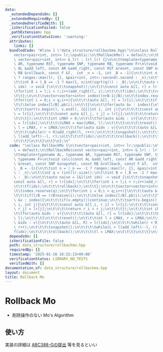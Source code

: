 ```yaml
---
data:
  _extendedDependsOn: []
  _extendedRequiredBy: []
  _extendedVerifiedWith: []
  _isVerificationFailed: false
  _pathExtension: hpp
  _verificationStatusIcon: ':warning:'
  attributes:
    links: []
  bundledCode: "#line 1 \"data_structure/rollbackmo.hpp\"\n\nclass RollbackMo {\n\t\
    vector<pair<int, int>> lr;\npublic:\n\tRollbackMo() = default;\n\tRollbackMo(const\
    \ vector<pair<int, int>> &_lr) : lr(_lr) {}\n\n\ttemplate<typename AL, typename\
    \ AR, typename RST, typename SNP, typename RB, typename F>\n\tvoid calc(const\
    \ AL &add_left, const AR &add_right, const RST &reset, const SNP &snapshot, const\
    \ RB &rollback, const F &f,  int _n = -1, int _B = -1){\n\t\tint n = (_n == -1\
    \ ? ranges::max(lr, {}, &pair<int, int>::second).second : _n);\n\t\tint q = (int)lr.size();\n\
    \t\tint B = (_B == -1 ? max(1, n/int(sqrt(q))) : _B);\n\n\t\tauto naive = [&](int\
    \ idx) -> void {\n\t\t\tsnapshot();\n\t\t\tconst auto &[l, r] = lr[idx];\n\t\t\
    \tfor(int i = l;i < r;i++)add_right(l, i);\n\t\t\tf(idx);\n\t\t\trollback();\n\
    \t\t};\n\n\t\tvector<vector<int>> index((n+B-1)/B);\n\t\tindex.reserve(q);\n\t\
    \tfor(int i = 0;i < q;i++){\n\t\t\tauto &[l, r] = lr[i];\n\t\t\tif(l/B == r/B)naive(i);\n\
    \t\t\telse index[l/B].pb(i);\n\t\t}\n\n\t\tfor(auto &v : index){\n\t\t\tif(v.empty())continue;\n\
    \t\t\tsort(v.begin(), v.end(), [&](int i, int j){\n\t\t\t\tconst auto &[l_i, r_i]\
    \ = lr[i];\n\t\t\t\tconst auto &[l_j, r_j] = lr[j];\n\t\t\t\treturn r_i < r_j;\n\
    \t\t\t});\n\t\t\tint LMAX = 0;\n\t\t\tfor(auto &idx : v){\n\t\t\t\tauto &[l, r]\
    \ = lr[idx];\n\t\t\t\tLMAX = max(LMAX, l);\n\t\t\t}\n\t\t\treset();\n\t\t\tint\
    \ l = LMAX, r = LMAX;\n\t\t\tfor(auto &idx : v){\n\t\t\t\tauto &[L, R] = lr[idx];\n\
    \t\t\t\twhile(r < R)add_right(l, r++);\n\t\t\t\tsnapshot();\n\t\t\t\twhile(L <\
    \ l)add_left(--l, r);\n\t\t\t\tf(idx);\n\t\t\t\trollback();\n\t\t\t\tl = LMAX;\n\
    \t\t\t}\n\t\t}\n\t}\n};\n"
  code: "\nclass RollbackMo {\n\tvector<pair<int, int>> lr;\npublic:\n\tRollbackMo()\
    \ = default;\n\tRollbackMo(const vector<pair<int, int>> &_lr) : lr(_lr) {}\n\n\
    \ttemplate<typename AL, typename AR, typename RST, typename SNP, typename RB,\
    \ typename F>\n\tvoid calc(const AL &add_left, const AR &add_right, const RST\
    \ &reset, const SNP &snapshot, const RB &rollback, const F &f,  int _n = -1, int\
    \ _B = -1){\n\t\tint n = (_n == -1 ? ranges::max(lr, {}, &pair<int, int>::second).second\
    \ : _n);\n\t\tint q = (int)lr.size();\n\t\tint B = (_B == -1 ? max(1, n/int(sqrt(q)))\
    \ : _B);\n\n\t\tauto naive = [&](int idx) -> void {\n\t\t\tsnapshot();\n\t\t\t\
    const auto &[l, r] = lr[idx];\n\t\t\tfor(int i = l;i < r;i++)add_right(l, i);\n\
    \t\t\tf(idx);\n\t\t\trollback();\n\t\t};\n\n\t\tvector<vector<int>> index((n+B-1)/B);\n\
    \t\tindex.reserve(q);\n\t\tfor(int i = 0;i < q;i++){\n\t\t\tauto &[l, r] = lr[i];\n\
    \t\t\tif(l/B == r/B)naive(i);\n\t\t\telse index[l/B].pb(i);\n\t\t}\n\n\t\tfor(auto\
    \ &v : index){\n\t\t\tif(v.empty())continue;\n\t\t\tsort(v.begin(), v.end(), [&](int\
    \ i, int j){\n\t\t\t\tconst auto &[l_i, r_i] = lr[i];\n\t\t\t\tconst auto &[l_j,\
    \ r_j] = lr[j];\n\t\t\t\treturn r_i < r_j;\n\t\t\t});\n\t\t\tint LMAX = 0;\n\t\
    \t\tfor(auto &idx : v){\n\t\t\t\tauto &[l, r] = lr[idx];\n\t\t\t\tLMAX = max(LMAX,\
    \ l);\n\t\t\t}\n\t\t\treset();\n\t\t\tint l = LMAX, r = LMAX;\n\t\t\tfor(auto\
    \ &idx : v){\n\t\t\t\tauto &[L, R] = lr[idx];\n\t\t\t\twhile(r < R)add_right(l,\
    \ r++);\n\t\t\t\tsnapshot();\n\t\t\t\twhile(L < l)add_left(--l, r);\n\t\t\t\t\
    f(idx);\n\t\t\t\trollback();\n\t\t\t\tl = LMAX;\n\t\t\t}\n\t\t}\n\t}\n};\n"
  dependsOn: []
  isVerificationFile: false
  path: data_structure/rollbackmo.hpp
  requiredBy: []
  timestamp: '2025-01-16 16:15:13+09:00'
  verificationStatus: LIBRARY_NO_TESTS
  verifiedWith: []
documentation_of: data_structure/rollbackmo.hpp
layout: document
title: Rollback Mo
---
```


# Rollback Mo

- 削除操作のない Mo's Algorithm

## 使い方

実装の詳細は [ABC388-Gの提出](https://atcoder.jp/contests/abc388/submissions/61703817) 等を見るといい
